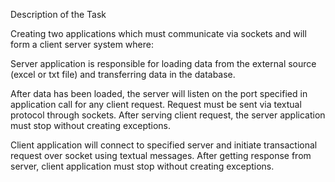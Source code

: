 Description of the Task

Creating two applications which must communicate via sockets and will form a client server system where:

Server application is responsible for loading data from the external source (excel or txt file) and transferring data in the database.

After data has been loaded, the server will listen on the port specified in application call for any client request. Request must be sent via textual protocol through sockets. After serving client request, the server application must stop without creating exceptions.

Client application will connect to specified server and initiate transactional request over socket using textual messages. After getting response from server, client application must stop without creating exceptions.
